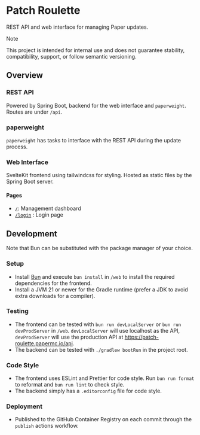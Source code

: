 # Patch Roulette

REST API and web interface for managing Paper updates.

> [!NOTE]  
> This project is intended for internal use and does not guarantee stability, compatibility, support, or follow semantic versioning.

## Overview

### REST API

Powered by Spring Boot, backend for the web interface and `paperweight`. Routes are under `/api`.

### paperweight

`paperweight` has tasks to interface with the REST API during the update process.

### Web Interface

SvelteKit frontend using tailwindcss for styling. Hosted as static files by the Spring Boot server.

#### Pages

- [`/`](https://patch-roulette.papermc.io/login): Management dashboard
- [`/login`](https://patch-roulette.papermc.io/login) : Login page

## Development

Note that Bun can be substituted with the package manager of your choice.

### Setup

- Install [Bun](https://bun.sh/) and execute `bun install` in `/web` to install the required dependencies for the frontend.
- Install a JVM 21 or newer for the Gradle runtime (prefer a JDK to avoid extra downloads for a compiler).

### Testing

- The frontend can be tested with `bun run devLocalServer` or `bun run devProdServer` in `/web`. `devLocalServer` will use localhost as the API, `devProdServer` will use the production API at https://patch-roulette.papermc.io/api.
- The backend can be tested with `./gradlew bootRun` in the project root.

### Code Style

- The frontend uses ESLint and Prettier for code style. Run `bun run format` to reformat and `bun run lint` to check style.
- The backend simply has a `.editorconfig` file for code style.

### Deployment

- Published to the GitHub Container Registry on each commit through the `publish` actions workflow.
